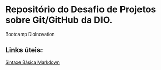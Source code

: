 # Repositório do Desafio de Projetos sobre Git/GitHub da DIO.
Bootcamp DioInovation

## Links úteis:

[Sintaxe Básica Markdown](https://www.markdownguide.org/basic-syntax/)
